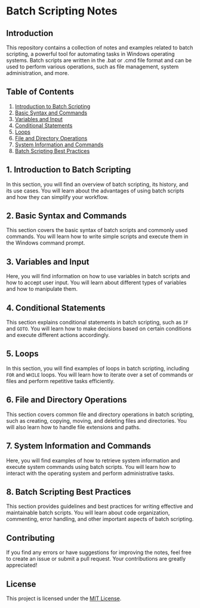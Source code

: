 # Batch Scripting Notes

## Introduction

This repository contains a collection of notes and examples related to batch scripting, a powerful tool for automating tasks in Windows operating systems. Batch scripts are written in the .bat or .cmd file format and can be used to perform various operations, such as file management, system administration, and more.

## Table of Contents

1. [Introduction to Batch Scripting](#introduction-to-batch-scripting)
2. [Basic Syntax and Commands](#basic-syntax-and-commands)
3. [Variables and Input](#variables-and-input)
4. [Conditional Statements](#conditional-statements)
5. [Loops](#loops)
6. [File and Directory Operations](#file-and-directory-operations)
7. [System Information and Commands](#system-information-and-commands)
8. [Batch Scripting Best Practices](#batch-scripting-best-practices)

## 1. Introduction to Batch Scripting

In this section, you will find an overview of batch scripting, its history, and its use cases. You will learn about the advantages of using batch scripts and how they can simplify your workflow.

## 2. Basic Syntax and Commands

This section covers the basic syntax of batch scripts and commonly used commands. You will learn how to write simple scripts and execute them in the Windows command prompt.

## 3. Variables and Input

Here, you will find information on how to use variables in batch scripts and how to accept user input. You will learn about different types of variables and how to manipulate them.

## 4. Conditional Statements

This section explains conditional statements in batch scripting, such as `IF` and `GOTO`. You will learn how to make decisions based on certain conditions and execute different actions accordingly.

## 5. Loops

In this section, you will find examples of loops in batch scripting, including `FOR` and `WHILE` loops. You will learn how to iterate over a set of commands or files and perform repetitive tasks efficiently.

## 6. File and Directory Operations

This section covers common file and directory operations in batch scripting, such as creating, copying, moving, and deleting files and directories. You will also learn how to handle file extensions and paths.

## 7. System Information and Commands

Here, you will find examples of how to retrieve system information and execute system commands using batch scripts. You will learn how to interact with the operating system and perform administrative tasks.

## 8. Batch Scripting Best Practices

This section provides guidelines and best practices for writing effective and maintainable batch scripts. You will learn about code organization, commenting, error handling, and other important aspects of batch scripting.

## Contributing

If you find any errors or have suggestions for improving the notes, feel free to create an issue or submit a pull request. Your contributions are greatly appreciated!

## License

This project is licensed under the [MIT License](LICENSE).

